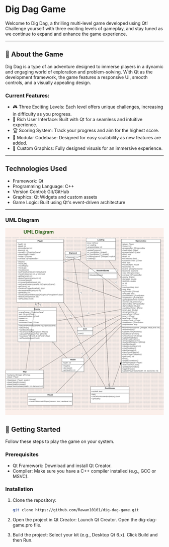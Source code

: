 # Dig Dag Game
Welcome to Dig Dag, a thrilling multi-level game developed using Qt! Challenge yourself with three exciting levels of gameplay, and stay tuned as we continue to expand and enhance the game experience.

-----------------------------------------------------------------------------------

## 📖 About the Game
Dig Dag is a type of an adventure designed to immerse players in a dynamic and engaging world of exploration and problem-solving. With Qt as the development framework, the game features a responsive UI, smooth controls, and a visually appealing design.

### Current Features:
- 🎮 Three Exciting Levels: Each level offers unique challenges, increasing in difficulty as you progress.
- 🌟 Rich User Interface: Built with Qt for a seamless and intuitive experience.
- 🏆 Scoring System: Track your progress and aim for the highest score.
- 🚧 Modular Codebase: Designed for easy scalability as new features are added.
- 🎨 Custom Graphics: Fully designed visuals for an immersive experience.

-----------------------------------------------------------------------------------

## Technologies Used
- Framework: Qt
- Programming Language: C++
- Version Control: Git/GitHub
- Graphics: Qt Widgets and custom assets
- Game Logic: Built using Qt's event-driven architecture

-----------------------------------------------------------------------------------
### UML Diagram

![UML Diagram](https://github.com/Rawan10101/Dig-Dag-gameDev-/raw/ca841ad6325bd9976a37b1982f3e8a6ea7dc2214/Screenshot%202025-01-24%20161117.png)


## 🚀 Getting Started
Follow these steps to play the game on your system.

### Prerequisites
- Qt Framework: Download and install Qt Creator.
- Compiler: Make sure you have a C++ compiler installed (e.g., GCC or MSVC).

### Installation
1. Clone the repository:
   ```bash
   git clone https://github.com/Rawan10101/dig-dag-game.git
   
2. Open the project in Qt Creator:
Launch Qt Creator.
Open the dig-dag-game.pro file.

3. Build the project:
Select your kit (e.g., Desktop Qt 6.x).
Click Build and then Run.




